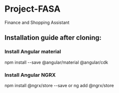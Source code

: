 # Project-FASA

Finance and Shopping Assistant

## Installation guide after cloning:

### Install Angular material
  npm install --save @angular/material @angular/cdk
  
### Install Angular NGRX
  npm install @ngrx/store --save
  or
  ng add @ngrx/store
